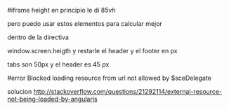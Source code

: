 #iframe height
en principio le di 85vh

pero puedo usar estos elementos para calcular mejor

dentro de la directiva

window.screen.heigth y restarle el header y el footer en px

tabs son 50px y el header es 45 px

#error 
Blocked loading resource from url not allowed by $sceDelegate

solucion
http://stackoverflow.com/questions/21292114/external-resource-not-being-loaded-by-angularjs